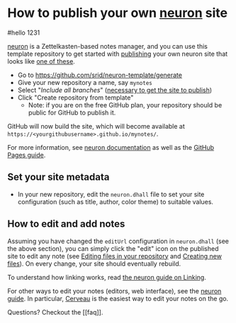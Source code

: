 # How to publish your own [neuron](https://neuron.zettel.page/) site

#hello 1231

[neuron](https://neuron.zettel.page/) is a Zettelkasten-based notes manager, and you can use this template repository to get started with [publishing](https://neuron.zettel.page/778816d3.html) your own neuron site that looks like [one of these](https://neuron.zettel.page/2013101.html).

- Go to <https://github.com/srid/neuron-template/generate>
- Give your new repository a name, say `mynotes`
- Select "*Include all branches*" ([necessary to get the site to publish](https://stackoverflow.com/a/47368231/55246))
- Click "Create repository from template"
  - Note: if you are on the free GitHub plan, your repository should be public for GitHub to publish it.

GitHub will now build the site, which will become available at `https://<yourgithubusername>.github.io/mynotes/`.

For more information, see [neuron documentation](https://neuron.zettel.page/) as well as the [GitHub Pages guide](https://help.github.com/en/github/working-with-github-pages).

## Set your site metadata

- In your new repository, edit the `neuron.dhall` file to set your site configuration (such as title, author, color theme) to suitable values.

## How to edit and add notes

Assuming you have changed the `editUrl` configuration in `neuron.dhall` (see the above section), you can simply click the "edit" icon on the published site to edit any note (see [Editing files in your repository](https://help.github.com/en/github/managing-files-in-a-repository/editing-files-in-your-repository) and [Creating new files](https://help.github.com/en/github/managing-files-in-a-repository/creating-new-files)). On every change, your site should eventually rebuild.

To understand how linking works, read [the neuron guide on Linking](https://neuron.zettel.page/2011504.html).

For other ways to edit your notes (editors, web interface), see the [neuron guide](https://neuron.zettel.page/2011406.html). In particular, [Cerveau](https://www.cerveau.app/) is the easiest way to edit your notes on the go.

Questions? Checkout the [[faq]].